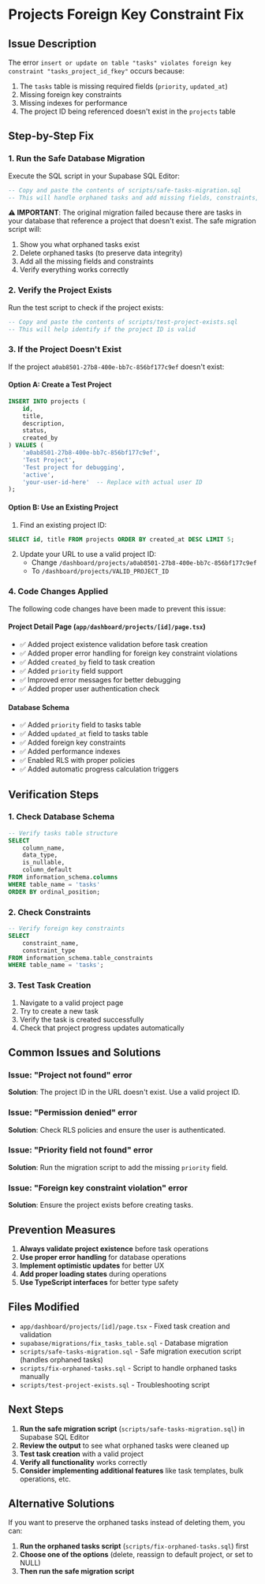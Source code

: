 # Projects Foreign Key Constraint Fix

## Issue Description
The error `insert or update on table "tasks" violates foreign key constraint "tasks_project_id_fkey"` occurs because:
1. The `tasks` table is missing required fields (`priority`, `updated_at`)
2. Missing foreign key constraints
3. Missing indexes for performance
4. The project ID being referenced doesn't exist in the `projects` table

## Step-by-Step Fix

### 1. Run the Safe Database Migration
Execute the SQL script in your Supabase SQL Editor:

```sql
-- Copy and paste the contents of scripts/safe-tasks-migration.sql
-- This will handle orphaned tasks and add missing fields, constraints, and indexes
```

**⚠️ IMPORTANT**: The original migration failed because there are tasks in your database that reference a project that doesn't exist. The safe migration script will:
1. Show you what orphaned tasks exist
2. Delete orphaned tasks (to preserve data integrity)
3. Add all the missing fields and constraints
4. Verify everything works correctly

### 2. Verify the Project Exists
Run the test script to check if the project exists:

```sql
-- Copy and paste the contents of scripts/test-project-exists.sql
-- This will help identify if the project ID is valid
```

### 3. If the Project Doesn't Exist
If the project `a0ab8501-27b8-400e-bb7c-856bf177c9ef` doesn't exist:

#### Option A: Create a Test Project
```sql
INSERT INTO projects (
    id, 
    title, 
    description, 
    status, 
    created_by
) VALUES (
    'a0ab8501-27b8-400e-bb7c-856bf177c9ef',
    'Test Project',
    'Test project for debugging',
    'active',
    'your-user-id-here'  -- Replace with actual user ID
);
```

#### Option B: Use an Existing Project
1. Find an existing project ID:
```sql
SELECT id, title FROM projects ORDER BY created_at DESC LIMIT 5;
```

2. Update your URL to use a valid project ID:
   - Change `/dashboard/projects/a0ab8501-27b8-400e-bb7c-856bf177c9ef` 
   - To `/dashboard/projects/VALID_PROJECT_ID`

### 4. Code Changes Applied
The following code changes have been made to prevent this issue:

#### Project Detail Page (`app/dashboard/projects/[id]/page.tsx`)
- ✅ Added project existence validation before task creation
- ✅ Added proper error handling for foreign key constraint violations
- ✅ Added `created_by` field to task creation
- ✅ Added `priority` field support
- ✅ Improved error messages for better debugging
- ✅ Added proper user authentication check

#### Database Schema
- ✅ Added `priority` field to tasks table
- ✅ Added `updated_at` field to tasks table
- ✅ Added foreign key constraints
- ✅ Added performance indexes
- ✅ Enabled RLS with proper policies
- ✅ Added automatic progress calculation triggers

## Verification Steps

### 1. Check Database Schema
```sql
-- Verify tasks table structure
SELECT 
    column_name, 
    data_type, 
    is_nullable,
    column_default
FROM information_schema.columns 
WHERE table_name = 'tasks' 
ORDER BY ordinal_position;
```

### 2. Check Constraints
```sql
-- Verify foreign key constraints
SELECT 
    constraint_name, 
    constraint_type 
FROM information_schema.table_constraints 
WHERE table_name = 'tasks';
```

### 3. Test Task Creation
1. Navigate to a valid project page
2. Try to create a new task
3. Verify the task is created successfully
4. Check that project progress updates automatically

## Common Issues and Solutions

### Issue: "Project not found" error
**Solution**: The project ID in the URL doesn't exist. Use a valid project ID.

### Issue: "Permission denied" error
**Solution**: Check RLS policies and ensure the user is authenticated.

### Issue: "Priority field not found" error
**Solution**: Run the migration script to add the missing `priority` field.

### Issue: "Foreign key constraint violation" error
**Solution**: Ensure the project exists before creating tasks.

## Prevention Measures

1. **Always validate project existence** before task operations
2. **Use proper error handling** for database operations
3. **Implement optimistic updates** for better UX
4. **Add proper loading states** during operations
5. **Use TypeScript interfaces** for better type safety

## Files Modified

- `app/dashboard/projects/[id]/page.tsx` - Fixed task creation and validation
- `supabase/migrations/fix_tasks_table.sql` - Database migration
- `scripts/safe-tasks-migration.sql` - Safe migration execution script (handles orphaned tasks)
- `scripts/fix-orphaned-tasks.sql` - Script to handle orphaned tasks manually
- `scripts/test-project-exists.sql` - Troubleshooting script

## Next Steps

1. **Run the safe migration script** (`scripts/safe-tasks-migration.sql`) in Supabase SQL Editor
2. **Review the output** to see what orphaned tasks were cleaned up
3. **Test task creation** with a valid project
4. **Verify all functionality** works correctly
5. **Consider implementing additional features** like task templates, bulk operations, etc.

## Alternative Solutions

If you want to preserve the orphaned tasks instead of deleting them, you can:

1. **Run the orphaned tasks script** (`scripts/fix-orphaned-tasks.sql`) first
2. **Choose one of the options** (delete, reassign to default project, or set to NULL)
3. **Then run the safe migration script** 